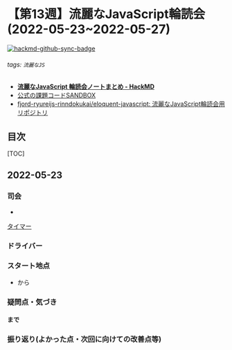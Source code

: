 # 【第13週】流麗なJavaScript輪読会 (2022\-05\-23\~2022\-05\-27)

[![hackmd-github-sync-badge](https://hackmd.io/i5DQRiqmQVi0myDcXxG9qA/badge)](https://hackmd.io/i5DQRiqmQVi0myDcXxG9qA)


###### tags: `流麗なJS`

- [**流麗なJavaScript 輪読会ノートまとめ \- HackMD**](https://hackmd.io/4rF1R6DgQger1ldnC4xbZQ)
- [公式の課題コードSANDBOX](https://eloquentjavascript.net/code/)
- [fjord\-ryureijs\-rinndokukai/eloquent\-javascript: 流麗なJavaScript輪読会用リポジトリ](https://github.com/fjord-ryureijs-rinndokukai/eloquent-javascript)

## 目次

[TOC]

## 2022\-05\-23

### 司会
- 

[タイマー](https://timer.onl.jp/)

### ドライバー

### スタート地点
- から

### 疑問点・気づき
#### まで

### 振り返り(よかった点・次回に向けての改善点等)
